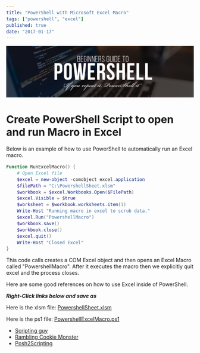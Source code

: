 ```yaml
---
title: "PowerShell with Microsoft Excel Macro"
tags: ["powershell", "excel"]
published: true
date: "2017-01-17"
---
```


![powershell ISE](../../../src/images/poshBlack.jpg)

# Create PowerShell Script to open and run Macro in Excel

Below is an example of how to use PowerShell to automatically run an Excel macro.

```powershell
Function RunExcelMacro() {
    # Open Excel file
    $excel = new-object -comobject excel.application
    $filePath = "C:\PowershellSheet.xlsm"
    $workbook = $excel.Workbooks.Open($FilePath)
    $excel.Visible = $true
    $worksheet = $workbook.worksheets.item(1)
    Write-Host "Running macro in excel to scrub data."
    $excel.Run("PowershellMacro")
    $workbook.save()
    $workbook.close()
    $excel.quit()
    Write-Host "Closed Excel"
}
```

This code calls creates a COM Excel object and then opens an Excel Macro called "PowershellMacro". After it executes the macro then we explicitly quit excel and the process closes.

Here are some good references on how to use Excel inside of PowerShell.

<b><i>Right-Click links below and save as</i></b>

Here is the xlsm file: <a href="../../../src/docs/PowershellSheet.xlsm" target="_blank">PowershellSheet.xlsm</a>

Here is the ps1 file: <a href="../../../src/docs/PowershellExcelMacro.ps1" target="_blank">PowershellExcelMacro.ps1</a>

- <a href="https://blogs.technet.microsoft.com/heyscriptingguy/2006/09/08/how-can-i-use-windows-powershell-to-automate-microsoft-excel/" target="_blank">Scripting guy</a>
- <a href="http://ramblingcookiemonster.github.io/PSExcel-Intro/" target="_blank">Rambling Cookie Monster</a>
- <a href="https://posh2scripting.wordpress.com/2013/07/31/automating-excel-spreadsheets-with-powershell/" target="_blank">Posh2Scripting</a>
